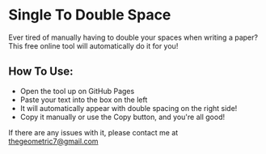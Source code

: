 # Single To Double Space
Ever tired of manually having to double your spaces when writing a paper?
This free online tool will automatically do it for you!

## How To Use:
* Open the tool up on GitHub Pages
* Paste your text into the box on the left
* It will automatically appear with double spacing on the right side!
* Copy it manually or use the Copy button, and you're all good!

If there are any issues with it, please contact me at thegeometric7@gmail.com
